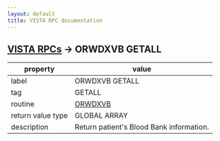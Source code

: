 ```yaml
---
layout: default
title: VISTA RPC documentation
---
```




## [VISTA RPCs](TableOfContent.md) &#8594; ORWDXVB GETALL 

 property | value 
--- | --- 
 label | ORWDXVB GETALL
 tag | GETALL
 routine | [ORWDXVB](http://code.osehra.org/dox/Routine_ORWDXVB_source.html)
 return value type | GLOBAL ARRAY
 description | Return patient's Blood Bank information.